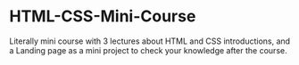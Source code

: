 # HTML-CSS-Mini-Course
Literally mini course with 3 lectures about HTML and CSS introductions, and a Landing page as a mini project to check your knowledge after the course.
